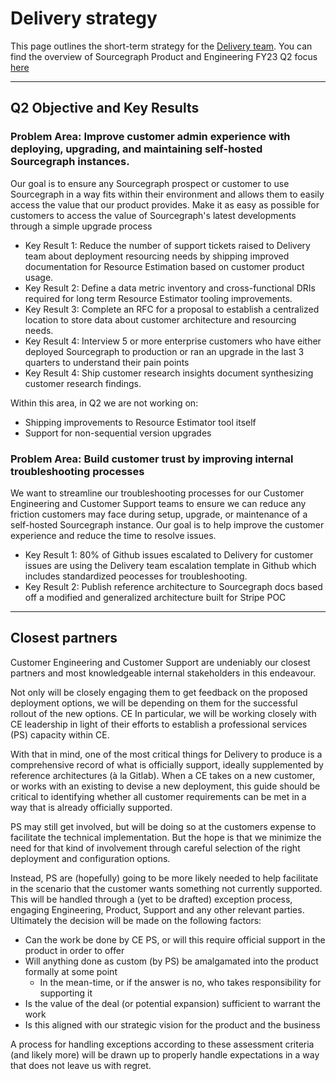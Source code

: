 # Delivery strategy

This page outlines the short-term strategy for the [Delivery team](../../../../departments/product-engineering/engineering/cloud/delivery/index.md). You can find the overview of Sourcegraph Product and Engineering FY23 Q2 focus [here](../../../../departments/product-engineering/strategy-goals/index.md#fy23-q2-focus)

---

## Q2 Objective and Key Results

### Problem Area: Improve customer admin experience with deploying, upgrading, and maintaining self-hosted Sourcegraph instances.

Our goal is to ensure any Sourcegraph prospect or customer to use Sourcegraph in a way fits within their environment and allows them to easily access the value that our product provides. Make it as easy as possible for customers to access the value of Sourcegraph's latest developments through a simple upgrade process

- Key Result 1: Reduce the number of support tickets raised to Delivery team about deployment resourcing needs by shipping improved documentation for Resource Estimation based on customer product usage.
- Key Result 2: Define a data metric inventory and cross-functional DRIs required for long term Resource Estimator tooling improvements.
- Key Result 3: Complete an RFC for a proposal to establish a centralized location to store data about customer architecture and resourcing needs.
- Key Result 4: Interview 5 or more enterprise customers who have either deployed Sourcegraph to production or ran an upgrade in the last 3 quarters to understand their pain points
- Key Result 4: Ship customer research insights document synthesizing customer research findings.

Within this area, in Q2 we are not working on:

- Shipping improvements to Resource Estimator tool itself
- Support for non-sequential version upgrades

### Problem Area: Build customer trust by improving internal troubleshooting processes

We want to streamline our troubleshooting processes for our Customer Engineering and Customer Support teams to ensure we can reduce any friction customers may face during setup, upgrade, or maintenance of a self-hosted Sourcegraph instance. Our goal is to help improve the customer experience and reduce the time to resolve issues.

- Key Result 1: 80% of Github issues escalated to Delivery for customer issues are using the Delivery team escalation template in Github which includes standardized peocesses for troubleshooting.
- Key Result 2: Publish reference architecture to Sourcegraph docs based off a modified and generalized architecture built for Stripe POC

---

## Closest partners

Customer Engineering and Customer Support are undeniably our closest partners and most knowledgeable internal stakeholders in this endeavour.

Not only will be closely engaging them to get feedback on the proposed deployment options, we will be depending on them for the successful rollout of the new options.
CE
In particular, we will be working closely with CE leadership in light of their efforts to establish a professional services (PS) capacity within CE.

With that in mind, one of the most critical things for Delivery to produce is a comprehensive record of what is officially support, ideally supplemented by reference architectures (à la Gitlab). When a CE takes on a new customer, or works with an existing to devise a new deployment, this guide should be critical to identifying whether all customer requirements can be met in a way that is already officially supported.

PS may still get involved, but will be doing so at the customers expense to facilitate the technical implementation. But the hope is that we minimize the need for that kind of involvement through careful selection of the right deployment and configuration options.

Instead, PS are (hopefully) going to be more likely needed to help facilitate in the scenario that the customer wants something not currently supported. This will be handled through a (yet to be drafted) exception process, engaging Engineering, Product, Support and any other relevant parties. Ultimately the decision will be made on the following factors:

- Can the work be done by CE PS, or will this require official support in the product in order to offer
- Will anything done as custom (by PS) be amalgamated into the product formally at some point
  - In the mean-time, or if the answer is no, who takes responsibility for supporting it
- Is the value of the deal (or potential expansion) sufficient to warrant the work
- Is this aligned with our strategic vision for the product and the business

A process for handling exceptions according to these assessment criteria (and likely more) will be drawn up to properly handle expectations in a way that does not leave us with regret.
